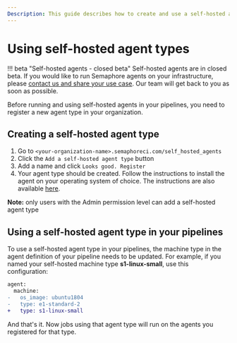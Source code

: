 ```yaml
---
Description: This guide describes how to create and use a self-hosted agent type
---
```


# Using self-hosted agent types
!!! beta "Self-hosted agents - closed beta"
    Self-hosted agents are in closed beta. If you would like to run Semaphore agents on your infrastructure, please [contact us and share your use case](https://semaphoreci.com/contact). Our team will get back to you as soon as possible.

Before running and using self-hosted agents in your pipelines, you need to register a new agent type in your organization.

## Creating a self-hosted agent type

1. Go to `<your-organization-name>.semaphoreci.com/self_hosted_agents`
2. Click the `Add a self-hosted agent type` button
3. Add a name and click `Looks good. Register`
4. Your agent type should be created. Follow the instructions to install the agent on your operating system of choice. The instructions are also available [here][installing-agents].

**Note:** only users with the Admin permission level can add a self-hosted agent type

## Using a self-hosted agent type in your pipelines

To use a self-hosted agent type in your pipelines, the machine type in the agent definition of your pipeline needs to be updated. For example, if you named your self-hosted machine type **s1-linux-small**, use this configuration:

```diff
agent:
  machine:
-   os_image: ubuntu1804
-   type: e1-standard-2
+   type: s1-linux-small
```

And that's it. Now jobs using that agent type will run on the agents you registered for that type.

[installing-agents]: ./install-self-hosted-agent.md
